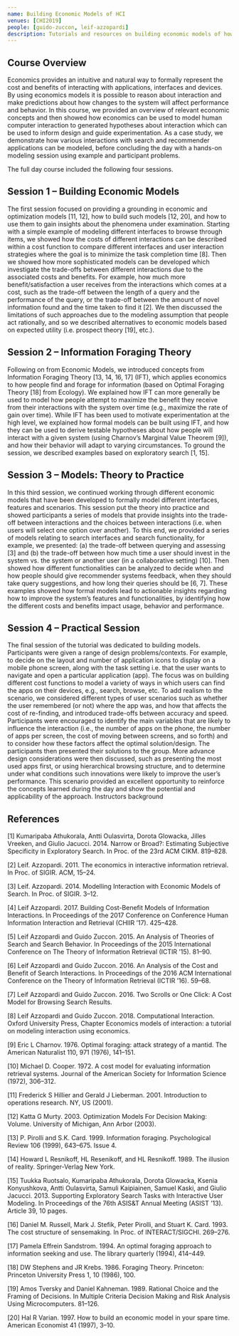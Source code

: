 ```yaml
---
name: Building Economic Models of HCI
venues: [CHI2019]
people: [guido-zuccon, leif-azzopardi]
description: Tutorials and resources on building economic models of how people interact with interfaces and systems.
---
```



<h2>Course Overview</h2>
<p>
Economics provides an intuitive and natural way to formally represent the cost and benefits of interacting with applications, interfaces and devices. By using economics models it is possible to reason about interaction and make predictions about how changes to the system will affect performance and behavior. In this course, we provided an overview of relevant economic concepts and then showed how economics can be used to model human computer interaction to generated hypotheses about interaction which can be used to inform design and guide experimentation. As a case study, we demonstrate how various interactions with search and recommender applications can be modeled, before concluding the day with a hands-on modeling session using example and participant problems.

The full day course included the following four sessions.
</p>

<h2>Session 1 – Building Economic Models</h2>
The first session focused on providing a grounding in economic and optimization models [11, 12], how to build such models [12, 20], and how to use them to gain insights about the phenomena under examination. Starting with a simple example of modeling different interfaces to browse through items, we showed how the costs of different interactions can be described within a cost function to compare different interfaces and user interaction strategies where the goal is to minimize the task completion time [8]. Then we showed how more sophisticated models can be developed which investigate the trade-offs between different interactions due to the associated costs and benefits. For example, how much more benefit/satisfaction a user receives from the interactions which comes at a cost, such as the trade-off between the length of a query and the performance of the query, or the trade-off between the amount of novel information found and the time taken to find it [2]. We then discussed the limitations of such approaches due to the modeling assumption that people act rationally, and so we described alternatives to economic models based on expected utility (i.e. prospect theory [19], etc.).


<h2>Session 2 – Information Foraging Theory</h2> 
Following on from Economic Models, we introduced concepts from Information Foraging Theory [13, 14, 16, 17] (IFT), which applies economics to how people find and forage for information (based on Optimal Foraging Theory [18] from Ecology). We explained how IFT can more generally be used to model how people attempt to maximize the benefit they receive from their interactions with the system over time (e.g., maximize the rate of gain over time). While IFT has been used to motivate experimentation at the high level, we explained how formal models can be built using IFT, and how they can be used to derive testable hypotheses about how people will interact with a given system (using Charnov’s Marginal Value Theorem [9]), and how their behavior will adapt to varying circumstances. To ground the session, we described examples based on exploratory search [1, 15].


<h2>Session 3 – Models: Theory to Practice</h2>
In this third session, we continued working through different economic models that have been developed to formally model different interfaces, features and scenarios. This session put the theory into practice and showed participants a series of models that provide insights into the trade-off between interactions and the choices between interactions (i.e.
when users will select one option over another). To this end, we provided a series of models relating to search interfaces and search functionality, for example, we presented: (a) the trade-off between querying and assessing [3] and (b) the trade-off between how much time a user should invest in the system vs. the system or another user (in a collaborative setting) [10]. Then showed how different functionalities can be analyzed to decide when and how people should give recommender systems feedback, when they should take query suggestions, and how long their queries should be [6, 7]. These examples showed how formal models lead to actionable insights regarding how to improve the system’s features and functionalities, by identifying how the different costs and benefits impact usage, behavior and performance.


<h2>Session 4 – Practical Session</h2>
The final session of the tutorial was dedicated to building models. Participants were given a range of design problems/contexts. For example, to decide on the layout and number of application icons to display on a mobile phone screen, along with the task setting i.e. that the user wants to navigate and open a particular application (app). The focus was on building different cost functions to model a variety of ways in which users can find the apps on their devices, e.g., search, browse, etc. To add realism to the scenario, we considered different types of user scenarios such as whether the user remembered (or not) where the app was, and how that affects the cost of re-finding, and introduced trade-offs between accuracy and speed. Participants were encouraged to identify the main variables that are likely to influence the interaction (i.e., the number of apps on the phone, the number of apps per screen, the cost of moving between screens, and so forth) and to consider how these factors affect the optimal solution/design. The participants then presented their solutions to the group. More advance design considerations were then discussed, such as presenting the most used apps first, or using hierarchical browsing structure, and to determine under what conditions such innovations were likely to improve the user’s performance. This scenario provided an excellent opportunity to reinforce the concepts learned during the day and show the potential and applicability of the approach.
Instructors background

<h2>References</h2>
<p>[1] Kumaripaba Athukorala, Antti Oulasvirta, Dorota Glowacka, Jilles Vreeken, and Giulio Jacucci. 2014. Narrow or Broad?: Estimating Subjective Specificity in Exploratory Search. In Proc. of the 23rd ACM CIKM. 819–828.
<p>[2] Leif. Azzopardi. 2011. The economics in interactive information retrieval. In Proc. of SIGIR. ACM, 15–24.
<p>[3] Leif. Azzopardi. 2014. Modelling Interaction with Economic Models of Search. In Proc. of SIGIR. 3–12.
<p>[4] Leif Azzopardi. 2017. Building Cost-Benefit Models of Information Interactions. In Proceedings of the 2017 Conference on
Conference Human Information Interaction and Retrieval (CHIIR ’17). 425–428.
<p>[5] Leif Azzopardi and Guido Zuccon. 2015. An Analysis of Theories of Search and Search Behavior. In Proceedings of the 2015
International Conference on The Theory of Information Retrieval (ICTIR ’15). 81–90.
<p>[6] Leif Azzopardi and Guido Zuccon. 2016. An Analysis of the Cost and Benefit of Search Interactions. In Proceedings of the
2016 ACM International Conference on the Theory of Information Retrieval (ICTIR ’16). 59–68.
<p>[7] Leif Azzopardi and Guido Zuccon. 2016. Two Scrolls or One Click: A Cost Model for Browsing Search Results.
<p>[8] Leif Azzopardi and Guido Zuccon. 2018. Computational Interaction. Oxford University Press, Chapter Economics models
of interaction: a tutorial on modeling interaction using economics.
<p>[9] Eric L Charnov. 1976. Optimal foraging: attack strategy of a mantid. The American Naturalist 110, 971 (1976), 141–151.
<p>[10] Michael D. Cooper. 1972. A cost model for evaluating information retrieval systems. Journal of the American Society for Information Science (1972), 306–312.
<p>[11] Frederick S Hillier and Gerald J Lieberman. 2001. Introduction to operations research. NY, US (2001).
<p>[12] Katta G Murty. 2003. Optimization Models For Decision Making: Volume. University of Michigan, Ann Arbor (2003).
<p>[13] P. Pirolli and S.K. Card. 1999. Information foraging. Psychological Review 106 (1999), 643–675. Issue 4.
<p>[14] Howard L Resnikoff, HL Resenikoff, and HL Resnikoff. 1989. The illusion of reality. Springer-Verlag New York.
<p>[15] Tuukka Ruotsalo, Kumaripaba Athukorala, Dorota Glowacka, Ksenia Konyushkova, Antti Oulasvirta, Samuli Kaipiainen,
Samuel Kaski, and Giulio Jacucci. 2013. Supporting Exploratory Search Tasks with Interactive User Modeling. In Proceedings
of the 76th ASIS&T Annual Meeting (ASIST ’13). Article 39, 10 pages.
<p>[16] Daniel M. Russell, Mark J. Stefik, Peter Pirolli, and Stuart K. Card. 1993. The cost structure of sensemaking. In Proc. of
INTERACT/SIGCHI. 269–276.
<p>[17] Pamela Effrein Sandstrom. 1994. An optimal foraging approach to information seeking and use. The library quarterly
(1994), 414–449.
<p>[18] DW Stephens and JR Krebs. 1986. Foraging Theory. Princeton: Princeton University Press 1, 10 (1986), 100.
<p>[19] Amos Tversky and Daniel Kahneman. 1989. Rational Choice and the Framing of Decisions. In Multiple Criteria Decision
Making and Risk Analysis Using Microcomputers. 81–126.
<p>[20] Hal R Varian. 1997. How to build an economic model in your spare time. American Economist 41 (1997), 3–10.
